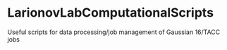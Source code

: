 # LarionovLabComputationalScripts
Useful scripts for data processing/job management of Gaussian 16/TACC jobs
